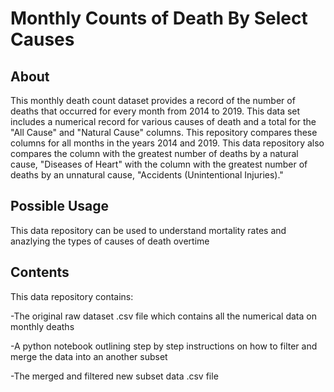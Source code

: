 # Monthly Counts of Death By Select Causes 
## About
This monthly death count dataset provides a record of the number of deaths that occurred for every month from 2014 to 2019. This data set includes a numerical record for various causes of death and a total for the "All Cause" and  "Natural Cause" columns. This repository compares these columns for all months in the years 2014 and 2019. This data repository also compares the column with the greatest number of deaths by a natural cause, "Diseases of Heart" with the column with the greatest number of deaths by an unnatural cause, "Accidents (Unintentional Injuries)."
## Possible Usage
This data repository can be used to understand mortality rates and anazlying the types of causes of death overtime
## Contents
This data repository contains:

-The original raw dataset .csv file which contains all the numerical data on monthly deaths

-A python notebook outlining step by step instructions on how to filter and merge the data into an another subset

-The merged and filtered new subset data .csv file
